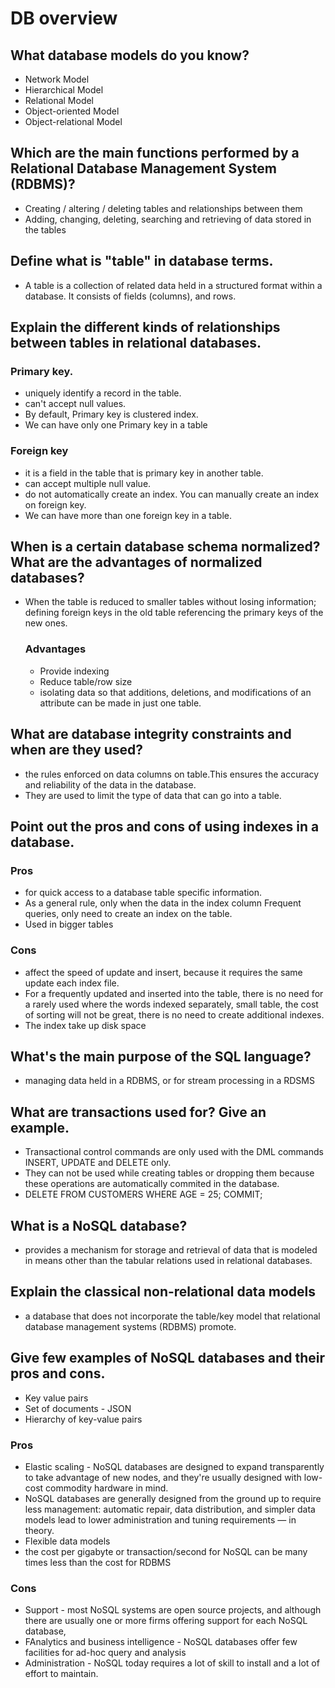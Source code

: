 <h1>DB overview</h1>

<h2> What database models do you know?</h2>
<ul>		
	<li>Network Model </li>
	<li>Hierarchical Model</li>
	<li>Relational Model</li>
	<li>Object-oriented Model</li>
	<li>Object-relational Model</li>
</ul>


<h2> Which are the main functions performed by a Relational Database Management System (RDBMS)?</h2>
<ul>		
	<li> Creating / altering / deleting tables and relationships between them</li>
	<li> Adding, changing, deleting, searching and retrieving of data stored in the tables</li>
</ul>


<h2> Define what is "table" in database terms.</h2>
<ul>		
	<li> A table is a collection of related data held in a structured format within a database. It consists of fields (columns), and rows.</li>
</ul>


<h2>Explain the different kinds of relationships between tables in relational databases.</h2>
<h3>Primary key.</h3>
<ul>		
	<li>uniquely identify a record in the table.</li>
	<li>can't accept null values.</li>
	<li>By default, Primary key is clustered index.</li>
	<li>We can have only one Primary key in a table</li>
</ul>
<h3>Foreign key</h3>
<ul>		
	<li>it is a field in the table that is primary key in another table.</li>
	<li>can accept multiple null value.</li>
	<li>do not automatically create an index. You can manually create an index on foreign key.</li>
	<li>We can have more than one foreign key in a table.</li>
</ul>


<h2> When is a certain database schema normalized?
    What are the advantages of normalized databases?
</h2>
<ul>		
	<li>When the table is reduced to smaller tables without losing information; defining foreign keys in the old table referencing the primary keys of the new ones.</li>
<h3>Advantages</h3>
<ul>		
	<li>Provide indexing</li>
	<li>Reduce table/row size</li>
	<li>isolating data so that additions, deletions, and modifications of an attribute can be made in just one table.</li>
</ul>
</ul>


<h2> What are database integrity constraints and when are they used?</h2>
<ul>		
	<li>the rules enforced on data columns on table.This ensures the accuracy and reliability of the data in the database.</li>
	<li>They are used to limit the type of data that can go into a table. </li>
</ul>


<h2> Point out the pros and cons of using indexes in a database.</h2>
<h3>Pros</h3>
<ul>		
	<li> for quick access to a database table specific information.</li>
	<li> As a general rule, only when the data in the index column Frequent queries, only need to create an index on the table.</li>
	<li> Used in bigger tables</li>
</ul>
<h3>Cons</h3>
<ul>		
	<li> affect the speed of update and insert, because it requires the same update each index file.</li>
	<li> For a frequently updated and inserted into the table, there is no need for a rarely used where the words indexed separately, small table, the cost of sorting will not be great, there is no need to create additional indexes.</li>
	<li>The index take up disk space</li>
</ul>


<h2>What's the main purpose of the SQL language?</h2>
<ul>		
	<li>managing data held in a RDBMS, or for stream processing in a RDSMS</li>
</ul>


<h2>  What are transactions used for?
    Give an example.
</h2>
<ul>		
	<li>Transactional control commands are only used with the DML commands INSERT, UPDATE and DELETE only.</li>
	<li>They can not be used while creating tables or dropping them because these operations are automatically commited in the database.</li>
	<li>DELETE FROM CUSTOMERS
     	WHERE AGE = 25;
	 	COMMIT;
	 </li>
	
</ul>


<h2>What is a NoSQL database?</h2>
<ul>		
	<li> provides a mechanism for storage and retrieval of data that is modeled in means other than the tabular relations used in relational databases. </li>
</ul>


<h2>Explain the classical non-relational data models</h2>
<ul>		
	<li>a database that does not incorporate the table/key model that relational database management systems (RDBMS) promote. </li>
</ul>


<h2> Give few examples of NoSQL databases and their pros and cons.</h2>
<ul>		
	<li>Key value pairs</li>
	<li>Set of documents - JSON</li>
	<li>Hierarchy of key-value pairs</li>
</ul>
<h3>Pros</h3>
<ul>		
	<li>Elastic scaling - NoSQL databases are designed to expand transparently to take advantage of new nodes, and they're usually designed with low-cost commodity hardware in mind.</li>
	<li>NoSQL databases are generally designed from the ground up to require less management:  automatic repair, data distribution, and simpler data models lead to lower administration and tuning requirements — in theory.</li>
	<li>Flexible data models</li>
	<li>the cost per gigabyte or transaction/second for NoSQL can be many times less than the cost for RDBMS</li>
</ul>
<h3>Cons</h3>
<ul>		
	<li> Support -  most NoSQL systems are open source projects, and although there are usually one or more firms offering support for each NoSQL database,</li>
	<li> FAnalytics and business intelligence - NoSQL databases offer few facilities for ad-hoc query and analysis</li>
	<li>Administration -  NoSQL today requires a lot of skill to install and a lot of effort to maintain.</li>
</ul>



